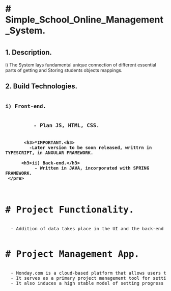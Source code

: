 <h1># Simple_School_Online_Management_System.<h1>
  <h2>1. Description.</h2>
     i) The System lays fundamental unique connection of different essential parts of getting and Storing students objects mappings.
     
  <h2>2. Build Technologies.</h2>
     <pre><h3>i) Front-end.<h3>
         - Plan JS, HTML, CSS.

           <h3>*IMPORTANT.<h3>
             -Later version to be soon released, writtrn in TYPESCRIPT, in ANGULAR FRAMEWORK.
     
          <h3>ii) Back-end.</h3>
               - Written in JAVA, incorporated with SPRING FRAMEWORK.
     </pre>            
<h1># Project Functionality.</h1>
  - Addition of data takes place in the UI and the back-end handles data storage, data retrieval and data web transmissions.

<h1># Project Management App.</h1>
  - Monday.com is a cloud-based platform that allows users to create their own applications and project management software.
  - It serves as a primary project management tool for setting project timeline feature and code status timings and deadlines.
  - It also induces a high stable model of setting progress and success on code base, features, tests for a fast paced software releasing.
